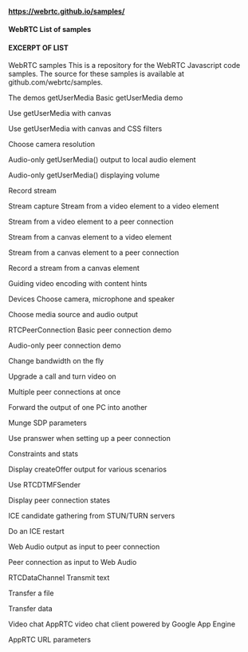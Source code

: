 #### https://webrtc.github.io/samples/
#### WebRTC List of samples

#### EXCERPT OF LIST
WebRTC samples
This is a repository for the WebRTC Javascript code samples. The source for these samples is available at github.com/webrtc/samples.


The demos
getUserMedia
Basic getUserMedia demo

Use getUserMedia with canvas

Use getUserMedia with canvas and CSS filters

Choose camera resolution

Audio-only getUserMedia() output to local audio element

Audio-only getUserMedia() displaying volume

Record stream

Stream capture
Stream from a video element to a video element

Stream from a video element to a peer connection

Stream from a canvas element to a video element

Stream from a canvas element to a peer connection

Record a stream from a canvas element

Guiding video encoding with content hints

Devices
Choose camera, microphone and speaker

Choose media source and audio output

RTCPeerConnection
Basic peer connection demo

Audio-only peer connection demo

Change bandwidth on the fly

Upgrade a call and turn video on

Multiple peer connections at once

Forward the output of one PC into another

Munge SDP parameters

Use pranswer when setting up a peer connection

Constraints and stats

Display createOffer output for various scenarios

Use RTCDTMFSender

Display peer connection states

ICE candidate gathering from STUN/TURN servers

Do an ICE restart

Web Audio output as input to peer connection

Peer connection as input to Web Audio

RTCDataChannel
Transmit text

Transfer a file

Transfer data

Video chat
AppRTC video chat client powered by Google App Engine

AppRTC URL parameters
